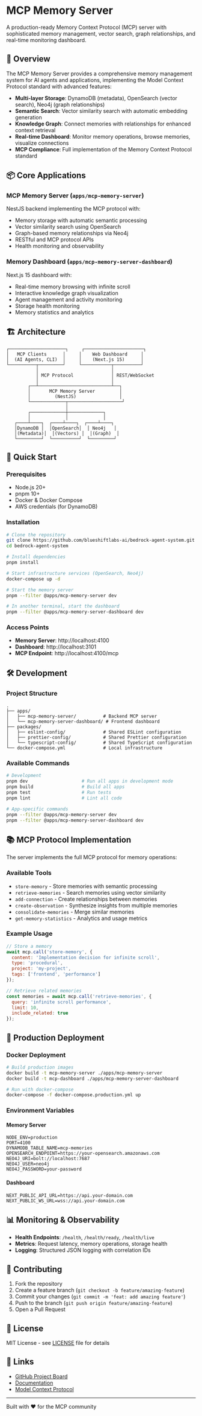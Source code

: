 # MCP Memory Server

A production-ready Memory Context Protocol (MCP) server with sophisticated memory management, vector search, graph relationships, and real-time monitoring dashboard.

## 🚀 Overview

The MCP Memory Server provides a comprehensive memory management system for AI agents and applications, implementing the Model Context Protocol standard with advanced features:

- **Multi-layer Storage**: DynamoDB (metadata), OpenSearch (vector search), Neo4j (graph relationships)
- **Semantic Search**: Vector similarity search with automatic embedding generation
- **Knowledge Graph**: Connect memories with relationships for enhanced context retrieval
- **Real-time Dashboard**: Monitor memory operations, browse memories, visualize connections
- **MCP Compliance**: Full implementation of the Memory Context Protocol standard

## 📦 Core Applications

### MCP Memory Server (`apps/mcp-memory-server`)
NestJS backend implementing the MCP protocol with:
- Memory storage with automatic semantic processing
- Vector similarity search using OpenSearch
- Graph-based memory relationships via Neo4j
- RESTful and MCP protocol APIs
- Health monitoring and observability

### Memory Dashboard (`apps/mcp-memory-server-dashboard`)
Next.js 15 dashboard with:
- Real-time memory browsing with infinite scroll
- Interactive knowledge graph visualization
- Agent management and activity monitoring
- Storage health monitoring
- Memory statistics and analytics

## 🏗️ Architecture

```
┌─────────────────────┐     ┌──────────────────────┐
│   MCP Clients      │     │    Web Dashboard     │
│  (AI Agents, CLI)  │     │    (Next.js 15)      │
└──────────┬─────────┘     └───────────┬──────────┘
           │                           │
           │ MCP Protocol              │ REST/WebSocket
           │                           │
        ┌──┴───────────────────────────┴──┐
        │       MCP Memory Server         │
        │         (NestJS)                │
        └─────────────┬────────────────────┘
                      │
        ┌─────────────┼─────────────┐
        │             │             │
   ┌────┴────┐  ┌────┴────┐  ┌────┴────┐
   │DynamoDB │  │OpenSearch│  │ Neo4j   │
   │(Metadata)│  │(Vectors) │  │(Graph)  │
   └─────────┘  └──────────┘  └─────────┘
```

## 🚀 Quick Start

### Prerequisites
- Node.js 20+
- pnpm 10+
- Docker & Docker Compose
- AWS credentials (for DynamoDB)

### Installation

```bash
# Clone the repository
git clone https://github.com/blueshiftlabs-ai/bedrock-agent-system.git
cd bedrock-agent-system

# Install dependencies
pnpm install

# Start infrastructure services (OpenSearch, Neo4j)
docker-compose up -d

# Start the memory server
pnpm --filter @apps/mcp-memory-server dev

# In another terminal, start the dashboard
pnpm --filter @apps/mcp-memory-server-dashboard dev
```

### Access Points
- **Memory Server**: http://localhost:4100
- **Dashboard**: http://localhost:3101
- **MCP Endpoint**: http://localhost:4100/mcp

## 🛠️ Development

### Project Structure
```
.
├── apps/
│   ├── mcp-memory-server/          # Backend MCP server
│   └── mcp-memory-server-dashboard/ # Frontend dashboard
├── packages/
│   ├── eslint-config/              # Shared ESLint configuration
│   ├── prettier-config/            # Shared Prettier configuration
│   └── typescript-config/          # Shared TypeScript configuration
└── docker-compose.yml              # Local infrastructure
```

### Available Commands

```bash
# Development
pnpm dev                    # Run all apps in development mode
pnpm build                  # Build all apps
pnpm test                   # Run tests
pnpm lint                   # Lint all code

# App-specific commands
pnpm --filter @apps/mcp-memory-server dev
pnpm --filter @apps/mcp-memory-server-dashboard dev
```

## 📚 MCP Protocol Implementation

The server implements the full MCP protocol for memory operations:

### Available Tools

- `store-memory` - Store memories with semantic processing
- `retrieve-memories` - Search memories using vector similarity
- `add-connection` - Create relationships between memories
- `create-observation` - Synthesize insights from multiple memories
- `consolidate-memories` - Merge similar memories
- `get-memory-statistics` - Analytics and usage metrics

### Example Usage

```javascript
// Store a memory
await mcp.call('store-memory', {
  content: 'Implementation decision for infinite scroll',
  type: 'procedural',
  project: 'my-project',
  tags: ['frontend', 'performance']
});

// Retrieve related memories
const memories = await mcp.call('retrieve-memories', {
  query: 'infinite scroll performance',
  limit: 10,
  include_related: true
});
```

## 🚀 Production Deployment

### Docker Deployment

```bash
# Build production images
docker build -t mcp-memory-server ./apps/mcp-memory-server
docker build -t mcp-dashboard ./apps/mcp-memory-server-dashboard

# Run with docker-compose
docker-compose -f docker-compose.production.yml up
```

### Environment Variables

#### Memory Server
```env
NODE_ENV=production
PORT=4100
DYNAMODB_TABLE_NAME=mcp-memories
OPENSEARCH_ENDPOINT=https://your-opensearch.amazonaws.com
NEO4J_URI=bolt://localhost:7687
NEO4J_USER=neo4j
NEO4J_PASSWORD=your-password
```

#### Dashboard
```env
NEXT_PUBLIC_API_URL=https://api.your-domain.com
NEXT_PUBLIC_WS_URL=wss://api.your-domain.com
```

## 📊 Monitoring & Observability

- **Health Endpoints**: `/health`, `/health/ready`, `/health/live`
- **Metrics**: Request latency, memory operations, storage health
- **Logging**: Structured JSON logging with correlation IDs

## 🤝 Contributing

1. Fork the repository
2. Create a feature branch (`git checkout -b feature/amazing-feature`)
3. Commit your changes (`git commit -m 'feat: add amazing feature'`)
4. Push to the branch (`git push origin feature/amazing-feature`)
5. Open a Pull Request

## 📄 License

MIT License - see [LICENSE](LICENSE) file for details

## 🔗 Links

- [GitHub Project Board](https://github.com/orgs/blueshiftlabs-ai/projects/1)
- [Documentation](./docs)
- [Model Context Protocol](https://modelcontextprotocol.com)

---

Built with ❤️ for the MCP community